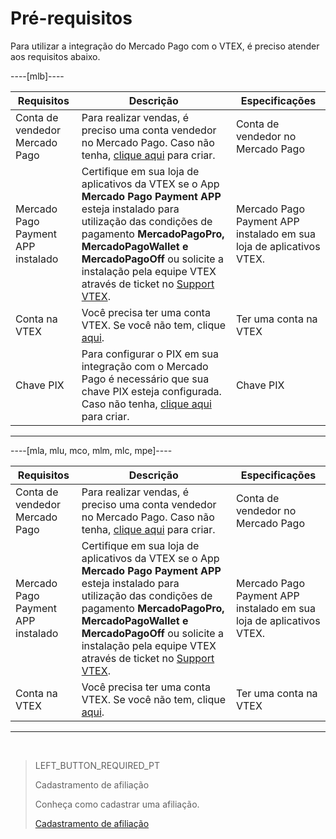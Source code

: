 # Pré-requisitos

Para utilizar a integração do Mercado Pago com o VTEX, é preciso atender aos requisitos abaixo. 

----[mlb]----

|Requisitos|Descrição|Especificações|
|---|---|---|
|Conta de vendedor Mercado Pago|Para realizar vendas, é preciso uma conta vendedor no Mercado Pago. Caso não tenha, [clique aqui](https://www.mercadopago[FAKER][URL][DOMAIN]/hub/registration/landing) para criar.|Conta de vendedor no Mercado Pago|
|Mercado Pago Payment APP instalado|Certifique em sua loja de aplicativos da VTEX se o App **Mercado Pago Payment APP** esteja instalado para utilização das condições de pagamento **MercadoPagoPro, MercadoPagoWallet e MercadoPagoOff** ou solicite a instalação pela equipe VTEX através de ticket no [Support VTEX](https://help.vtex.com/es/support).|Mercado Pago Payment APP instalado em sua loja de aplicativos VTEX.|
|Conta na VTEX|Você precisa ter uma conta VTEX. Se você não tem, clique [aqui](https://vtex.com/br-pt/contato/).|Ter uma conta na VTEX|
|Chave PIX|Para configurar o PIX em sua integração com o Mercado Pago é necessário que sua chave PIX esteja configurada.  Caso não tenha, [clique aqui](https://www.mercadopago[FAKER][URL][DOMAIN]/stop/pix?url=https%3A%2F%2Fwww.mercadopago.com.br%2Fadmin-pix-keys%2Fmy-keys&authentication_mode=required) para criar.|Chave PIX|

------------

----[mla, mlu, mco, mlm, mlc, mpe]----

|Requisitos|Descrição|Especificações|
|---|---|---|
|Conta de vendedor Mercado Pago|Para realizar vendas, é preciso uma conta vendedor no Mercado Pago. Caso não tenha, [clique aqui](https://www.mercadopago[FAKER][URL][DOMAIN]/hub/registration/landing) para criar.|Conta de vendedor no Mercado Pago|
|Mercado Pago Payment APP instalado|Certifique em sua loja de aplicativos da VTEX se o App **Mercado Pago Payment APP** esteja instalado para utilização das condições de pagamento **MercadoPagoPro, MercadoPagoWallet e MercadoPagoOff** ou solicite a instalação pela equipe VTEX através de ticket no [Support VTEX](https://help.vtex.com/es/support).|Mercado Pago Payment APP instalado em sua loja de aplicativos VTEX.|
|Conta na VTEX|Você precisa ter uma conta VTEX. Se você não tem, clique [aqui](https://vtex.com/br-pt/contato/).|Ter uma conta na VTEX|

------------

&nbsp;

> LEFT_BUTTON_REQUIRED_PT
>
> Cadastramento de afiliação
>
> Conheça como cadastrar uma afiliação.
>
> [Cadastramento de afiliação](https://www.mercadopago[FAKER][URL][DOMAIN]/developers/pt/guides/plugins/unofficial/vtex/gateway-affiliations)